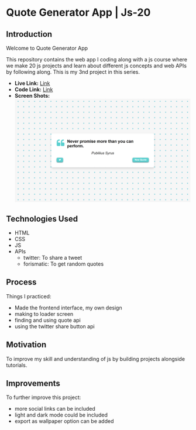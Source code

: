 # Quote Generator App | Js-20

## Introduction

Welcome to Quote Generator App

This repository contains the web app I coding along with a js course where we make 20 js projects and learn about different js concepts and web APIs by following along.
This is my 3nd project in this series.

- **Live Link:** [Link](https://mbilal-x.github.io/js-20__quote-generator)
- **Code Link:** [Link](https://github.com/mbilal-x/js-20__quote-generator)
- **Screen Shots:**
  ![](./images/screenshot2.png)
  <!-- ![](./images/screenshot1.png) -->

## Technologies Used

- HTML
- CSS
- JS
- APIs
  - twitter: To share a tweet
  - forismatic: To get random quotes

## Process

Things I practiced:

- Made the frontend interface, my own design
- making to loader screen
- finding and using quote api
- using the twitter share button api

## Motivation

To improve my skill and understanding of js by building projects alongside tutorials.

## Improvements

To further improve this project:

- more social links can be included
- light and dark mode could be included
- export as wallpaper option can be added
